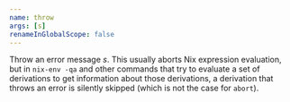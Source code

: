 ```yaml
---
name: throw
args: [s]
renameInGlobalScope: false
---
```

Throw an error message *s*. This usually aborts Nix expression
evaluation, but in `nix-env -qa` and other commands that try to
evaluate a set of derivations to get information about those
derivations, a derivation that throws an error is silently skipped
(which is not the case for `abort`).
